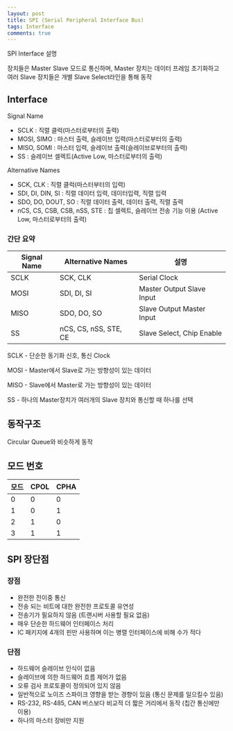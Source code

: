 ```yaml
---
layout: post
title: SPI (Serial Peripheral Interface Bus)
tags: Interface
comments: true
---
```


SPI Interface 설명

장치들은 Master Slave 모드로 통신하며, Master 장치는 데이터 프레임 초기화하고 여러 Slave 장치들은 개별 Slave Select라인을 통해 동작

## Interface

Signal Name  

- SCLK : 직렬 클럭(마스터로부터의 출력)
- MOSI, SIMO : 마스터 출력, 슬레이브 입력(마스터로부터의 출력)
- MISO, SOMI : 마스터 입력, 슬레이브 출력(슬레이브로부터의 출력)
- SS : 슬레이브 셀렉트(Active Low, 마스터로부터의 출력)

Alternative Names  

- SCK, CLK : 직렬 클럭(마스터부터의 입력)
- SDI, DI, DIN, SI : 직렬 데이터 입력, 데이터입력, 직렬 입력
- SDO, DO, DOUT, SO : 직렬 데이터 출력, 데이터 출력, 직렬 출력
- nCS, CS, CSB, CSB, nSS, STE : 칩 셀렉트, 슬레이브 전송 기능 이용 (Active Low, 마스터로부터의 출력)



### 간단 요약

| Signal Name | Alternative Names     | 설명                      |
| ----------- | --------------------- | ------------------------- |
| SCLK        | SCK, CLK              | Serial Clock              |
| MOSI        | SDI, DI, SI           | Master Output Slave Input |
| MISO        | SDO, DO, SO           | Slave Output Master Input |
| SS          | nCS, CS, nSS, STE, CE | Slave Select, Chip Enable |

SCLK - 단순한 동기화 신호, 통신 Clock

MOSI - Master에서 Slave로 가는 방향성이 있는 데이터 

MISO - Slave에서 Master로 가는 방향성이 있는 데이터 

SS - 하나의 Master장치가 여러개의 Slave 장치와 통신할 때 하나를 선택



## 동작구조

Circular Queue와 비슷하게 동작



## 모드 번호

| 모드 | CPOL | CPHA |
| ---- | ---- | ---- |
| 0    | 0    | 0    |
| 1    | 0    | 1    |
| 2    | 1    | 0    |
| 3    | 1    | 1    |



## SPI 장단점

### 장점

- 완전한 전이중 통신
- 전송 되는 비트에 대한 완전한 프로토콜 유연성
- 전송기가 필요하지 않음 (트랜시버 사용할 필요 없음)
- 매우 단순한 하드웨어 인터페이스 처리
- IC 패키지에 4개의 핀만 사용하며 이는 병렬 인터페이스에 비해 수가 적다



### 단점

- 하드웨어 슬레이브 인식이 없음
- 슬레이브에 의한 하드웨어 흐름 제어가 없음
- 오류 검사 프로토콜이 정의되어 있지 않음
- 일반적으로 노이즈 스파이크 영향을 받는 경향이 있음 (통신 문제를 일으킬수 있음)
- RS-232, RS-485, CAN 버스보다 비교적 더 짧은 거리에서 동작 (칩간 통신에만 이용)
- 하나의 마스터 장비만 지원